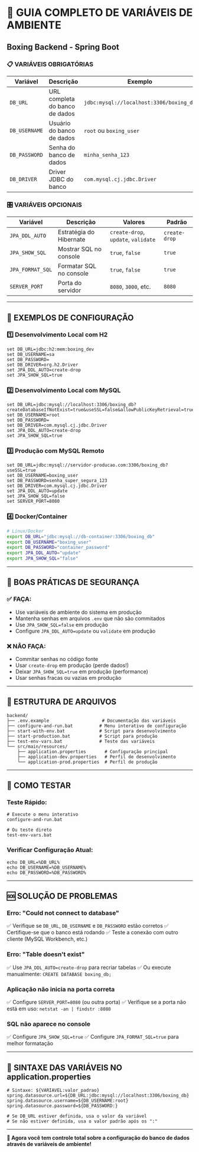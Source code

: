 # 🔧 GUIA COMPLETO DE VARIÁVEIS DE AMBIENTE
## Boxing Backend - Spring Boot

### 📋 **VARIÁVEIS OBRIGATÓRIAS**

| Variável | Descrição | Exemplo | Padrão |
|----------|-----------|---------|--------|
| `DB_URL` | URL completa do banco de dados | `jdbc:mysql://localhost:3306/boxing_db` | MySQL local |
| `DB_USERNAME` | Usuário do banco de dados | `root` ou `boxing_user` | `root` |
| `DB_PASSWORD` | Senha do banco de dados | `minha_senha_123` | *(vazio)* |
| `DB_DRIVER` | Driver JDBC do banco | `com.mysql.cj.jdbc.Driver` | MySQL Driver |

### 🎛️ **VARIÁVEIS OPCIONAIS**

| Variável | Descrição | Valores | Padrão |
|----------|-----------|---------|--------|
| `JPA_DDL_AUTO` | Estratégia do Hibernate | `create-drop`, `update`, `validate` | `create-drop` |
| `JPA_SHOW_SQL` | Mostrar SQL no console | `true`, `false` | `true` |
| `JPA_FORMAT_SQL` | Formatar SQL no console | `true`, `false` | `true` |
| `SERVER_PORT` | Porta do servidor | `8080`, `3000`, etc. | `8080` |

---

## 🚀 **EXEMPLOS DE CONFIGURAÇÃO**

### 1️⃣ **Desenvolvimento Local com H2**
```batch
set DB_URL=jdbc:h2:mem:boxing_dev
set DB_USERNAME=sa
set DB_PASSWORD=
set DB_DRIVER=org.h2.Driver
set JPA_DDL_AUTO=create-drop
set JPA_SHOW_SQL=true
```

### 2️⃣ **Desenvolvimento Local com MySQL**
```batch
set DB_URL=jdbc:mysql://localhost:3306/boxing_db?createDatabaseIfNotExist=true&useSSL=false&allowPublicKeyRetrieval=true
set DB_USERNAME=root
set DB_PASSWORD=
set DB_DRIVER=com.mysql.cj.jdbc.Driver
set JPA_DDL_AUTO=create-drop
set JPA_SHOW_SQL=true
```

### 3️⃣ **Produção com MySQL Remoto**
```batch
set DB_URL=jdbc:mysql://servidor-producao.com:3306/boxing_db?useSSL=true
set DB_USERNAME=boxing_user
set DB_PASSWORD=senha_super_segura_123
set DB_DRIVER=com.mysql.cj.jdbc.Driver
set JPA_DDL_AUTO=update
set JPA_SHOW_SQL=false
set SERVER_PORT=8080
```

### 4️⃣ **Docker/Container**
```bash
# Linux/Docker
export DB_URL="jdbc:mysql://db-container:3306/boxing_db"
export DB_USERNAME="boxing_user"
export DB_PASSWORD="container_password"
export JPA_DDL_AUTO="update"
export JPA_SHOW_SQL="false"
```

---

## 🔐 **BOAS PRÁTICAS DE SEGURANÇA**

### ✅ **FAÇA:**
- Use variáveis de ambiente do sistema em produção
- Mantenha senhas em arquivos `.env` que não são commitados
- Use `JPA_SHOW_SQL=false` em produção
- Configure `JPA_DDL_AUTO=update` ou `validate` em produção

### ❌ **NÃO FAÇA:**
- Commitar senhas no código fonte
- Usar `create-drop` em produção (perde dados!)
- Deixar `JPA_SHOW_SQL=true` em produção (performance)
- Usar senhas fracas ou vazias em produção

---

## 📁 **ESTRUTURA DE ARQUIVOS**

```
backend/
├── .env.example                    # Documentação das variáveis
├── configure-and-run.bat          # Menu interativo de configuração
├── start-with-env.bat             # Script para desenvolvimento
├── start-production.bat           # Script para produção
├── test-env-vars.bat              # Teste das variáveis
└── src/main/resources/
    ├── application.properties       # Configuração principal
    ├── application-dev.properties   # Perfil de desenvolvimento
    └── application-prod.properties  # Perfil de produção
```

---

## 🧪 **COMO TESTAR**

### **Teste Rápido:**
```batch
# Execute o menu interativo
configure-and-run.bat

# Ou teste direto
test-env-vars.bat
```

### **Verificar Configuração Atual:**
```batch
echo DB_URL=%DB_URL%
echo DB_USERNAME=%DB_USERNAME%
echo DB_PASSWORD=%DB_PASSWORD%
```

---

## 🆘 **SOLUÇÃO DE PROBLEMAS**

### **Erro: "Could not connect to database"**
✅ Verifique se `DB_URL`, `DB_USERNAME` e `DB_PASSWORD` estão corretos
✅ Certifique-se que o banco está rodando
✅ Teste a conexão com outro cliente (MySQL Workbench, etc.)

### **Erro: "Table doesn't exist"**
✅ Use `JPA_DDL_AUTO=create-drop` para recriar tabelas
✅ Ou execute manualmente: `CREATE DATABASE boxing_db;`

### **Aplicação não inicia na porta correta**
✅ Configure `SERVER_PORT=8080` (ou outra porta)
✅ Verifique se a porta não está em uso: `netstat -an | findstr :8080`

### **SQL não aparece no console**
✅ Configure `JPA_SHOW_SQL=true`
✅ Configure `JPA_FORMAT_SQL=true` para melhor formatação

---

## 🔄 **SINTAXE DAS VARIÁVEIS NO application.properties**

```properties
# Sintaxe: ${VARIAVEL:valor_padrao}
spring.datasource.url=${DB_URL:jdbc:mysql://localhost:3306/boxing_db}
spring.datasource.username=${DB_USERNAME:root}
spring.datasource.password=${DB_PASSWORD:}

# Se DB_URL estiver definida, usa o valor da variável
# Se não estiver definida, usa o valor padrão após os ":"
```

---

**🎯 Agora você tem controle total sobre a configuração do banco de dados através de variáveis de ambiente!**
